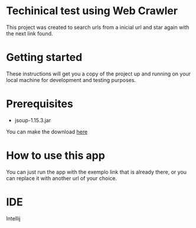 # Techinical test using Web Crawler

This project was created to search urls from a inicial url and star again with the next link found.

# Getting started

These instructions will get you a copy of the project up and running on your local machine for development and testing purposes.

# Prerequisites

- jsoup-1.15.3.jar

You can make the download [here](https://jsoup.org)

# How to use this app

You can just run the app with the exemplo link that is already there, or you can replace it with another url of your choice.

# IDE

Intellij
